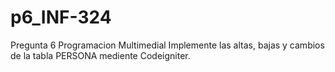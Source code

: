 # p6_INF-324
Pregunta 6 Programacion Multimedial
Implemente las altas, bajas y cambios de la tabla PERSONA mediente Codeigniter.
